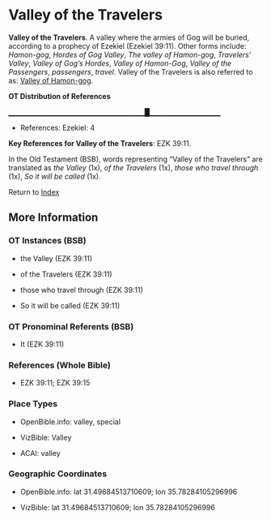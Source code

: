 # Valley of the Travelers
**Valley of the Travelers**. 
A valley where the armies of Gog will be buried, according to a prophecy of Ezekiel (Ezekiel 39:11). 
Other forms include: 
*Hamon-gog*, *Hordes of Gog Valley*, *The valley of Hamon-gog*, *Travelers’ Valley*, *Valley of Gog’s Hordes*, *Valley of Hamon-Gog*, *Valley of the Passengers*, *passengers*, *travel*. 
Valley of the Travelers is also referred to as: 
[Valley of Hamon-gog](Hamon-gogValley.md). 


**OT Distribution of References**

▁▁▁▁▁▁▁▁▁▁▁▁▁▁▁▁▁▁▁▁▁▁▁▁▁█▁▁▁▁▁▁▁▁▁▁▁▁▁
* References: Ezekiel: 4



**Key References for Valley of the Travelers**: 
EZK 39:11. 


In the Old Testament (BSB), words representing “Valley of the Travelers” are translated as 
*the Valley* (1x), *of the Travelers* (1x), *those who travel through* (1x), *So it will be called* (1x). 




Return to [Index](00-Index.md)

## More Information

### OT Instances (BSB)

* the Valley (EZK 39:11)

* of the Travelers (EZK 39:11)

* those who travel through (EZK 39:11)

* So it will be called (EZK 39:11)



### OT Pronominal Referents (BSB)

* It (EZK 39:11)



### References (Whole Bible)

* EZK 39:11; EZK 39:15


### Place Types

* OpenBible.info: valley, special

* VizBible: Valley

* ACAI: valley



### Geographic Coordinates

* OpenBible.info: lat 31.49684513710609; lon 35.78284105296996

* VizBible: lat 31.49684513710609; lon 35.78284105296996




